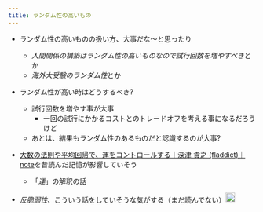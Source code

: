 ```yaml
---
title: ランダム性の高いもの
---
```


* ランダム性の高いものの扱い方、大事だな〜と思ったり
  
  * *人間関係の構築はランダム性の高いものなので試行回数を増やすべき*とか
  * *海外大受験のランダム性*とか
* ランダム性が高い時はどうするべき?
  
  * 試行回数を増やす事が大事
    * 一回の試行にかかるコストとのトレードオフを考える事になるだろうけど
  * あとは、結果もランダム性のあるものだと認識するのが大事?
* [大数の法則や平均回帰で、運をコントロールする｜深津 貴之 (fladdict)｜note](https://note.com/fladdict/n/n3302f0b63215)を昔読んだ記憶が影響していそう
  
  * 「*運*」の解釈の話
* *反脆弱性*、こういう話をしていそうな気がする（まだ読んでない）<img src='https://scrapbox.io/api/pages/blu3mo-public/blu3mo/icon' alt='blu3mo.icon' height="19.5"/>
